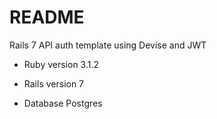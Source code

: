 # README
Rails 7 API auth template using Devise and JWT
* Ruby version
3.1.2

* Rails version
7

* Database
Postgres


